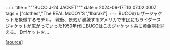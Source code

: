 +++
title = """BUCO J-24 JACKET"""
date = 2024-09-17T13:07:02.000Z
tags = ["clothes","The REAL McCOY'S","Ibaraki"]
+++
BUCOのレザージャケットを象徴するモデル。 戦後、景気が沸騰するアメリカで市民にもライダースジャケットが広がっていった1950年代にBUCOはこのジャケット共に黄金期を迎える。 Dポケットを...

[[source]](https://the-realmccoys.ocnk.net/product/1287)
